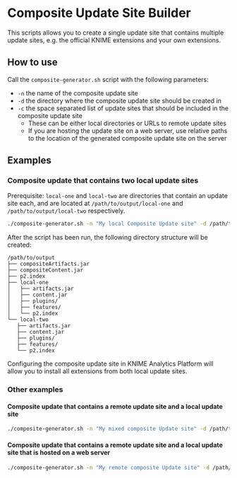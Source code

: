 # Composite Update Site Builder

This scripts allows you to create a single update site that contains multiple update sites, e.g. the official KNIME extensions and your own extensions.

## How to use

Call the `composite-generator.sh` script with the following parameters:

- `-n` the name of the composite update site
- `-d` the directory where the composite update site should be created in
- `-c` the space separated list of update sites that should be included in the composite update site
  - These can be either local directories or URLs to remote update sites
  - If you are hosting the update site on a web server, use relative paths to the location of the generated composite update site on the server

## Examples

### Composite update that contains two local update sites

Prerequisite: `local-one` and `local-two` are directories that contain an update site each,
and are located at `/path/to/output/local-one` and `/path/to/output/local-two`
respectively.

```bash
./composite-generator.sh -n "My local Composite Update site" -d /path/to/output -c "local-one local-two"
```

After the script has been run, the following directory structure will be created:

```shell
/path/to/output
├── compositeArtifacts.jar
├── compositeContent.jar
├── p2.index
├── local-one
│   ├── artifacts.jar
│   ├── content.jar
│   ├── plugins/
│   ├── features/
│   └── p2.index
└── local-two
   ├── artifacts.jar
   ├── content.jar
   ├── plugins/
   ├── features/
   └── p2.index
```

Configuring the composite update site in KNIME Analytics Platform will allow you to install all extensions from both local update sites.

### Other examples 

#### Composite update that contains a remote update site and a local update site

```bash
./composite-generator.sh -n "My mixed composite Update site" -d /path/to/output -c "local-one https://update.knime.com/analytics-platform/5.1"
```

#### Composite update that contains a remote update site and a local update site that is hosted on a web server

```bash
./composite-generator.sh -n "My remote composite Update site" -d /path/to/output -c "http://intranet.example.com/updatesite https://update.knime.com/analytics-platform/5.1"
```
